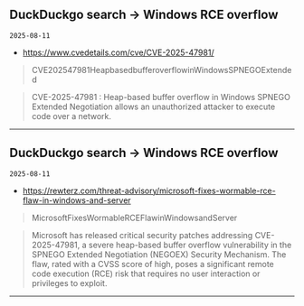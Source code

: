 ## DuckDuckgo search -> Windows RCE overflow
`2025-08-11`

* https://www.cvedetails.com/cve/CVE-2025-47981/

<blockquote>
 CVE202547981HeapbasedbufferoverflowinWindowsSPNEGOExtended
</blockquote>
<blockquote>
CVE-2025-47981 : Heap-based buffer overflow in Windows SPNEGO Extended Negotiation allows an unauthorized attacker to execute code over a network.
</blockquote>

---

## DuckDuckgo search -> Windows RCE overflow
`2025-08-11`

* https://rewterz.com/threat-advisory/microsoft-fixes-wormable-rce-flaw-in-windows-and-server

<blockquote>
 MicrosoftFixesWormableRCEFlawinWindowsandServer
</blockquote>
<blockquote>
Microsoft has released critical security patches addressing CVE-2025-47981, a severe heap-based buffer overflow vulnerability in the SPNEGO Extended Negotiation (NEGOEX) Security Mechanism. The flaw, rated with a CVSS score of high, poses a significant remote code execution (RCE) risk that requires no user interaction or privileges to exploit.
</blockquote>

---

